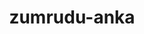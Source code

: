 ---
title: zumrudu-anka
github: https://github.com/zumrudu-anka
mode: dark
transition: 1s
score: 39.3
archetype:
- Little Bit of Everything
---